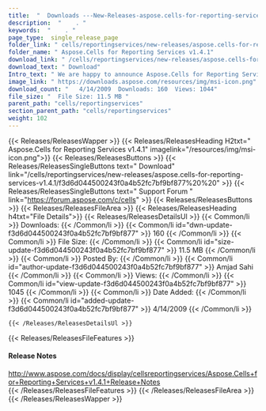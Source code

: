 ```yaml
---
title:  "  Downloads ---New-Releases-aspose.cells-for-reporting-services-v1.4.1 . " 
description:  "    . " 
keywords:  "    . " 
page_type:  single_release_page
folder_link: " cells/reportingservices/new-releases/aspose.cells-for-reporting-services-v1.4.1/"
folder_name: " Aspose.Cells for Reporting Services v1.4.1"
download_link: " /cells/reportingservices/new-releases/aspose.cells-for-reporting-services-v1.4.1/f3d6d044500243f0a4b52fc7bf9bf877"
download_text: " Download"
Intro_text: " We are happy to announce Aspose.Cells for Reporting Services 1.4.1! What's c..."
image_link: " https://downloads.aspose.com/resources/img/msi-icon.png"
download_count: "   4/14/2009  Downloads: 160  Views: 1044"
file_size: "  File Size: 11.5 MB "
parent_path: "cells/reportingservices"
section_parent_path: "cells/reportingservices"
weight: 102 
---
```


{{< Releases/ReleasesWapper >}}
  {{< Releases/ReleasesHeading H2txt=" Aspose.Cells for Reporting Services v1.4.1" imagelink="/resources/img/msi-icon.png">}}
  {{< Releases/ReleasesButtons >}}
    {{< Releases/ReleasesSingleButtons text=" Download" link="/cells/reportingservices/new-releases/aspose.cells-for-reporting-services-v1.4.1/f3d6d044500243f0a4b52fc7bf9bf877%20%20" >}}
    {{< Releases/ReleasesSingleButtons text=" Support Forum " link="https://forum.aspose.com/c/cells" >}}
  {{< Releases/ReleasesButtons >}}
  {{< Releases/ReleasesFileArea >}}
    {{< Releases/ReleasesHeading h4txt="File Details">}}
    {{< Releases/ReleasesDetailsUl >}}
            {{< Common/li  >}} Downloads: {{< /Common/li >}} 
      {{< Common/li id="dwn-update-f3d6d044500243f0a4b52fc7bf9bf877" >}} 160 {{< /Common/li >}} 
      {{< Common/li  >}} File Size: {{< /Common/li >}} 
      {{< Common/li id="size-update-f3d6d044500243f0a4b52fc7bf9bf877" >}} 11.5 MB {{< /Common/li >}} 
      {{< Common/li  >}} Posted By: {{< /Common/li >}} 
      {{< Common/li id="author-update-f3d6d044500243f0a4b52fc7bf9bf877" >}} Amjad Sahi {{< /Common/li >}} 
      {{< Common/li  >}} Views: {{< /Common/li >}} 
      {{< Common/li id="view-update-f3d6d044500243f0a4b52fc7bf9bf877" >}} 1045 {{< /Common/li >}} 
      {{< Common/li  >}} Date Added: {{< /Common/li >}} 
      {{< Common/li id="added-update-f3d6d044500243f0a4b52fc7bf9bf877" >}} 4/14/2009 {{< /Common/li >}} 

    {{< /Releases/ReleasesDetailsUl >}}

  {{< Releases/ReleasesFileFeatures >}}
      <h4>Release Notes</h4><div><a href="http://www.aspose.com/docs/display/cellsreportingservices/Aspose.Cells+for+Reporting+Services+v1.4.1+Release+Notes">http://www.aspose.com/docs/display/cellsreportingservices/Aspose.Cells+for+Reporting+Services+v1.4.1+Release+Notes</a></div>
  {{< /Releases/ReleasesFileFeatures >}}
 {{< /Releases/ReleasesFileArea >}}
{{< /Releases/ReleasesWapper >}}


